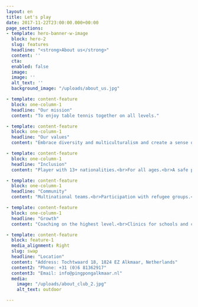 ```yaml
---
layout: en
title: Let's play
date: 2017-11-22T23:00:00.000+00:00
page_sections:
- template: hero-banner-w-image
  block: hero-2
  slug: features
  headline: "<strong>About us</strong>"
  content: ''
  cta:
  enabled: false
  image:
  image: ''
  alt_text: ''
  background_image: "/uploads/about_us.jpg"

- template: content-feature
  block: one-column-1
  headline: "Our mission"
  content: "To enjoy table tennis together on all levels."

- template: content-feature
  block: one-column-1
  headline: "Our values"
  content: "Embrace diversity and multiculturalism and create a sense of belonging."

- template: content-feature
  block: one-column-1
  headline: "Inclusion"
  content: "Player with 13+ nationalities.<br>For all ages.<br>A safe place for all underrepresented groups."

- template: content-feature
  block: one-column-1
  headline: "Community"
  content: "Multinational teams.<br>Participation with refugee groups.<br>International exchange."

- template: content-feature
  block: one-column-1
  headline: "Growth"
  content: "Coaching on the highest level.<br>Clinics for schools and companies.<br>Open tournaments accessible for everyone."

- template: content-feature
  block: feature-1
  media_alignment: Right
  slug: swap
  headline: "Location"
  content: "Address: Tochtwaard 18, 1824 EZ Alkmaar, Netherlands"
  content2: "Phone: +31 (0)6 81362917"
  content3: "Email: info@pingpongalkmaar.nl"
  media:
    image: "/uploads/about_club_2.jpg"
    alt_text: outdoor

---
```

